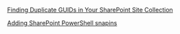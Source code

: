 [Finding Duplicate GUIDs in Your SharePoint Site Collection](http://sharepointinterface.com/2011/04/03/finding-duplicate-guids-in-your-sharepoint-site-collection/)

[Adding SharePoint PowerShell snapins](http://social.technet.microsoft.com/Forums/sharepoint/en-US/fcb77654-0f13-42e0-b181-6e52242fe9d6/adding-sharepoint-powershell-snapins)


